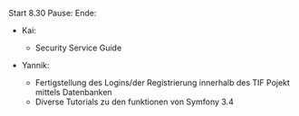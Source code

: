 Start 8.30
Pause:
Ende:

- Kai:
  - Security Service Guide
  
  
- Yannik:
  - Fertigstellung des Logins/der Registrierung innerhalb des TIF Pojekt mittels Datenbanken
  - Diverse Tutorials zu den funktionen von Symfony 3.4
